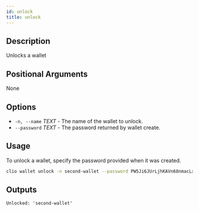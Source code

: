 ```yaml
---
id: unlock
title: unlock
---
```


## Description

Unlocks a wallet

## Positional Arguments

None

## Options

- `-n, --name` _TEXT_ - The name of the wallet to unlock.
- `--password` _TEXT_ - The password returned by wallet create.

## Usage

To unlock a wallet, specify the password provided when it was created.

```sh
clio wallet unlock -n second-wallet --password PW5Ji6JUrLjhKAVn68nmacLxwhvtqUAV18J7iycZppsPKeoGGgBEw
```

## Outputs

```console
Unlocked: 'second-wallet'
```
